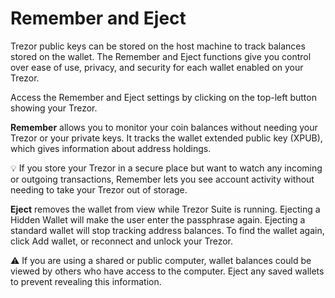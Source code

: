# Remember and Eject

Trezor public keys can be stored on the host machine to track balances stored on the wallet. The Remember and Eject functions give you control over ease of use, privacy, and security for each wallet enabled on your Trezor.

Access the Remember and Eject settings by clicking on the top-left button showing your Trezor. &#x20;

**Remember** allows you to monitor your coin balances without needing your Trezor or your private keys. It tracks the wallet extended public key (XPUB), which gives information about address holdings.&#x20;

:bulb: If you store your Trezor in a secure place but want to watch any incoming or outgoing transactions, Remember lets you see account activity without needing to take your Trezor out of storage.&#x20;

**Eject** removes the wallet from view while Trezor Suite is running. Ejecting a Hidden Wallet will make the user enter the passphrase again. Ejecting a standard wallet will stop tracking address balances. To find the wallet again, click Add wallet, or reconnect and unlock your Trezor.&#x20;

:warning: If you are using a shared or public computer, wallet balances could be viewed by others who have access to the computer. Eject any saved wallets to prevent revealing this information.

